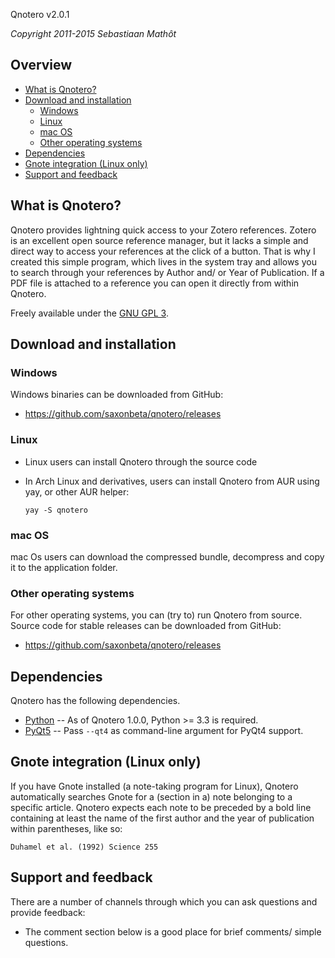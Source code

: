 Qnotero v2.0.1


*Copyright 2011-2015 Sebastiaan Mathôt*

## Overview


- [What is Qnotero?](#what-is-qnotero)
- [Download and installation](#download-and-installation)
	- [Windows](#windows)
	- [Linux](#linux)
	- [mac OS](#mac-os)
	- [Other operating systems](#other-operating-systems)
- [Dependencies](#dependencies)
- [Gnote integration (Linux only)](#gnote-integration-linux-only)
- [Support and feedback](#support-and-feedback)



## What is Qnotero?

Qnotero provides lightning quick access to your Zotero references. Zotero is an excellent open source reference manager, but it lacks a simple and direct way to access your references at the click of a button. That is why I created this simple program, which lives in the system tray and allows you to search through your references by Author and/ or Year of Publication. If a PDF file is attached to a reference you can open it directly from within Qnotero.

Freely available under the [GNU GPL 3](http://www.gnu.org/copyleft/gpl.html).

## Download and installation

### Windows

Windows binaries can be downloaded from GitHub:

- <https://github.com/saxonbeta/qnotero/releases>

### Linux
- Linux users can install Qnotero through the source code

- In Arch Linux and derivatives, users can install Qnotero from AUR using yay, or other AUR helper:

      yay -S qnotero

### mac OS

mac Os users can download the compressed bundle, decompress and copy it to the application folder.

### Other operating systems

For other operating systems, you can (try to) run Qnotero from source. Source code for stable releases can be downloaded from GitHub:

- <https://github.com/saxonbeta/qnotero/releases>

## Dependencies

Qnotero has the following dependencies.

- [Python] -- As of Qnotero 1.0.0, Python >= 3.3 is required.
- [PyQt5] -- Pass `--qt4` as command-line argument for PyQt4 support.

## Gnote integration (Linux only)

If you have Gnote installed (a note-taking program for Linux), Qnotero automatically searches Gnote for a (section in a) note belonging to a specific article. Qnotero expects each note to be preceded by a bold line containing at least the name of the first author and the year of publication within parentheses, like so:

    Duhamel et al. (1992) Science 255

## Support and feedback

There are a number of channels through which you can ask questions and provide feedback:

-   The comment section below is a good place for brief comments/ simple questions.

[python]: https://www.python.org/
[PyQt5]: http://www.riverbankcomputing.co.uk/software/pyqt/download

[Overview]: #overview
[What is Qnotero?]: #what-is-qnotero
[Download and installation]: #download-and-installation
[Windows]: #windows
[Linux]: #linux
[mac OS]: #mac-os
[Other operating systems]: #other-operating-systems
[Dependencies]: #dependencies
[Gnote integration (Linux only)]: #gnote-integration-linux-only
[Support and feedback]: #support-and-feedback